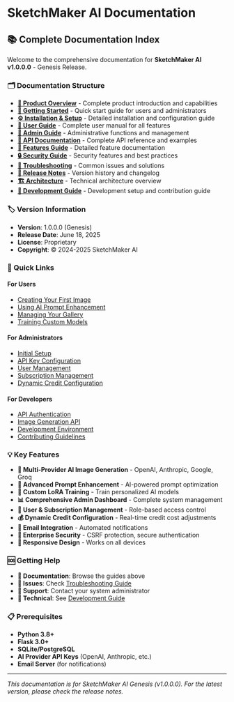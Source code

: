 # SketchMaker AI Documentation

## 📚 Complete Documentation Index

Welcome to the comprehensive documentation for **SketchMaker AI v1.0.0.0** - Genesis Release.

### 🗂️ Documentation Structure

- [**📖 Product Overview**](./product-overview.md) - Complete product introduction and capabilities
- [**🚀 Getting Started**](./getting-started.md) - Quick start guide for users and administrators
- [**⚙️ Installation & Setup**](./installation.md) - Detailed installation and configuration guide
- [**👤 User Guide**](./user-guide.md) - Complete user manual for all features
- [**🔧 Admin Guide**](./admin-guide.md) - Administrative functions and management
- [**🔌 API Documentation**](./api-reference.md) - Complete API reference and examples
- [**🎨 Features Guide**](./features.md) - Detailed feature documentation
- [**🔒 Security Guide**](./security.md) - Security features and best practices
- [**🐛 Troubleshooting**](./troubleshooting.md) - Common issues and solutions
- [**📝 Release Notes**](./release-notes.md) - Version history and changelog
- [**🏗️ Architecture**](./architecture.md) - Technical architecture overview
- [**🔧 Development Guide**](./development.md) - Development setup and contribution guide

### 🏷️ Version Information

- **Version**: 1.0.0.0 (Genesis)
- **Release Date**: June 18, 2025
- **License**: Proprietary
- **Copyright**: © 2024-2025 SketchMaker AI

### 🎯 Quick Links

#### For Users
- [Creating Your First Image](./user-guide.md#creating-your-first-image)
- [Using AI Prompt Enhancement](./user-guide.md#prompt-enhancement)
- [Managing Your Gallery](./user-guide.md#gallery-management)
- [Training Custom Models](./user-guide.md#lora-training)

#### For Administrators
- [Initial Setup](./installation.md#initial-setup)
- [API Key Configuration](./admin-guide.md#api-configuration)
- [User Management](./admin-guide.md#user-management)
- [Subscription Management](./admin-guide.md#subscription-management)
- [Dynamic Credit Configuration](./admin-guide.md#dynamic-credit-configuration)

#### For Developers
- [API Authentication](./api-reference.md#authentication)
- [Image Generation API](./api-reference.md#image-generation)
- [Development Environment](./development.md#environment-setup)
- [Contributing Guidelines](./development.md#contributing)

### 💡 Key Features

- **🎨 Multi-Provider AI Image Generation** - OpenAI, Anthropic, Google, Groq
- **🚀 Advanced Prompt Enhancement** - AI-powered prompt optimization
- **🎯 Custom LoRA Training** - Train personalized AI models
- **📊 Comprehensive Admin Dashboard** - Complete system management
- **👥 User & Subscription Management** - Role-based access control
- **💰 Dynamic Credit Configuration** - Real-time credit cost adjustments
- **📧 Email Integration** - Automated notifications
- **🔐 Enterprise Security** - CSRF protection, secure authentication
- **📱 Responsive Design** - Works on all devices

### 🆘 Getting Help

- **📖 Documentation**: Browse the guides above
- **🐛 Issues**: Check [Troubleshooting Guide](./troubleshooting.md)
- **💬 Support**: Contact your system administrator
- **🔧 Technical**: See [Development Guide](./development.md)

### 📋 Prerequisites

- **Python 3.8+**
- **Flask 3.0+**
- **SQLite/PostgreSQL**
- **AI Provider API Keys** (OpenAI, Anthropic, etc.)
- **Email Server** (for notifications)

---

*This documentation is for SketchMaker AI Genesis (v1.0.0.0). For the latest version, please check the release notes.*